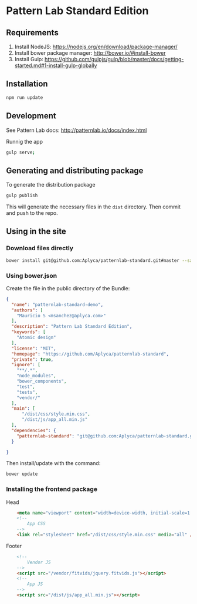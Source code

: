 Pattern Lab Standard Edition
=======================================

Requirements
------------

1. Install NodeJS: https://nodejs.org/en/download/package-manager/
2. Install bower package manager: http://bower.io/#install-bower
3. Install Gulp: https://github.com/gulpjs/gulp/blob/master/docs/getting-started.md#1-install-gulp-globally

Installation
------------

```bash
npm run update
```

Development
-----------

See Pattern Lab docs: http://patternlab.io/docs/index.html

Runnig the app

```bash
gulp serve;
```

Generating and distributing package
-----------------------------------

To generate the distribution package

```bash
gulp publish
```

This will generate the necessary files in the `dist` directory. Then commit and push to the repo.

Using in the site
-----------------

### Download files directly

```bash
bower install git@github.com:Aplyca/patternlab-standard.git#master --save
```

### Using bower.json

Create the file in the public directory of the Bundle:

```json
{
  "name": "patternlab-standard-demo",
  "authors": [
    "Mauricio S <msanchez@aplyca.com>"
  ],
  "description": "Pattern Lab Standard Edition",
  "keywords": [
    "Atomic design"
  ],
  "license": "MIT",
  "homepage": "https://github.com/Aplyca/patternlab-standard",
  "private": true,
  "ignore": [
    "**/.*",
    "node_modules",
    "bower_components",
    "test",
    "tests",
    "vendor/"
  ],
  "main": [
      "/dist/css/style.min.css",
      "/dist/js/app_all.min.js"
  ],
  "dependencies": {
    "patternlab-standard": "git@github.com:Aplyca/patternlab-standard.git#master"
  }

}
```

Then install/update with the command:

```bash
bower update
```

### Installing the frontend package

Head

```html
	<meta name="viewport" content="width=device-width, initial-scale=1.0"" />
	<!--
		App CSS
	-->
    <link rel="stylesheet" href="/dist/css/style.min.css" media="all" />
```

Footer

```html
	<!--
		Vendor JS
	-->
	<script src="/vendor/fitvids/jquery.fitvids.js"></script>
	<!--
		App JS
	-->    
	<script src="/dist/js/app_all.min.js"></script>     
```